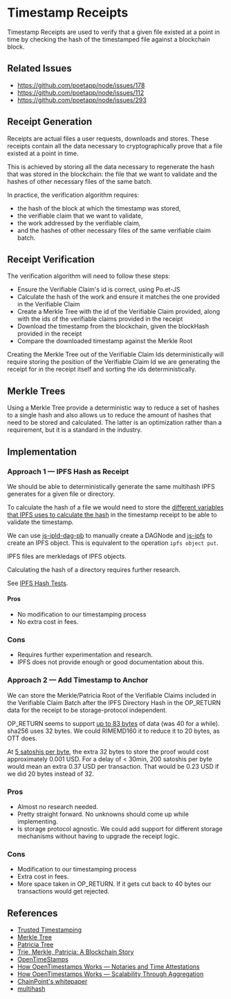 # Timestamp Receipts

Timestamp Receipts are used to verify that a given file existed at a point in time by checking the hash of the timestamped file against a blockchain block.

## Related Issues 
- https://github.com/poetapp/node/issues/178
- https://github.com/poetapp/node/issues/112
- https://github.com/poetapp/node/issues/293

## Receipt Generation

Receipts are actual files a user requests, downloads and stores. These receipts contain all the data necessary to cryptographically prove that a file existed at a point in time.

This is achieved by storing all the data necessary to regenerate the hash that was stored in the blockchain: the file that we want to validate and the hashes of other necessary files of the same batch.

In practice, the verification algorithm requires: 
- the hash of the block at which the timestamp was stored,
- the verifiable claim that we want to validate, 
- the work addressed by the verifiable claim,
- and the hashes of other necessary files of the same verifiable claim batch.

## Receipt Verification

The verification algorithm will need to follow these steps:
- Ensure the Verifiable Claim's id is correct, using Po.et-JS
- Calculate the hash of the work and ensure it matches the one provided in the Verifiable Claim
- Create a Merkle Tree with the id of the Verifiable Claim provided, along with the ids of the verifiable claims provided in the receipt
- Download the timestamp from the blockchain, given the blockHash provided in the receipt
- Compare the downloaded timestamp against the Merkle Root

Creating the Merkle Tree out of the Verifiable Claim Ids deterministically will require storing the position of the Verifiable Claim Id we are generating the receipt for in the receipt itself and sorting the ids deterministically.

## Merkle Trees

Using a Merkle Tree provide a deterministic way to reduce a set of hashes to a single hash and also allows us to reduce the amount of hashes that need to be stored and calculated. The latter is an optimization rather than a requirement, but it is a standard in the industry.

## Implementation

### Approach 1 — IPFS Hash as Receipt

We should be able to deterministically generate the same multihash IPFS generates for a given file or directory.

To calculate the hash of a file we would need to store the [different variables that IPFS uses to calculate the hash](https://discuss.ipfs.io/t/how-to-calculate-file-directory-hash/777) in the timestamp receipt to be able to validate the timestamp. 

We can use [js-ipld-dag-pb](https://github.com/ipld/js-ipld-dag-pb) to manually create a DAGNode and [js-ipfs](https://github.com/ipfs/js-ipfs) to create an IPFS object. This is equivalent to the operation `ipfs object put`.

IPFS files are merkledags of IPFS objects.

Calculating the hash of a directory requires further research. 

See [IPFS Hash Tests](https://github.com/poetapp/ipfs-hash-tests).

#### Pros
- No modification to our timestamping process
- No extra cost in fees.

### Cons
- Requires further experimentation and research.
- IPFS does not provide enough or good documentation about this.

### Approach 2 — Add Timestamp to Anchor

We can store the Merkle/Patricia Root of the Verifiable Claims included in the Verifiable Claim Batch after the IPFS Directory Hash in the OP_RETURN data for the receipt to be storage-protocol independent. 

OP_RETURN seems to support [up to 83 bytes](https://bitcoin.org/en/developer-guide#null-data) of data (was 40 for a while). sha256 uses 32 bytes. We could RIMEMD160 it to reduce it to 20 bytes, as OTT does.

At [5 satoshis per byte](https://bitcoinfees.earn.com/), the extra 32 bytes to store the proof would cost approximately 0.001 USD. For a delay of < 30min, 200 satoshis per byte would mean an extra 0.37 USD per transaction. That would be 0.23 USD if we did 20 bytes instead of 32.

### Pros
- Almost no research needed. 
- Pretty straight forward. No unknowns should come up while implementing.
- Is storage protocol agnostic. We could add support for different storage mechanisms without having to upgrade the receipt logic.

### Cons
- Modification to our timestamping process
- Extra cost in fees.
- More space taken in OP_RETURN. If it gets cut back to 40 bytes our transactions would get rejected.

## References
- [Trusted Timestamping](https://en.wikipedia.org/wiki/Trusted_timestamping)
- [Merkle Tree](https://en.wikipedia.org/wiki/Merkle_tree)
- [Patricia Tree](https://github.com/ethereum/wiki/wiki/Patricia-Tree)
- [Trie, Merkle, Patricia: A Blockchain Story](https://hackernoon.com/trie-merkle-patricia-a-blockchain-story-d8f20efc98d4)
- [OpenTimeStamps](https://opentimestamps.org/)
- [How OpenTimestamps Works — Notaries and Time Attestations](https://petertodd.org/2016/opentimestamps-announcement#notaries-and-time-attestations)
- [How OpenTimestamps Works — Scalability Through Aggregation](https://petertodd.org/2016/opentimestamps-announcement#scalability-through-aggregation)
- [ChainPoint's whitepaper](https://github.com/chainpoint/whitepaper/blob/master/chainpoint_white_paper.pdf)
- [multihash](https://github.com/multiformats/multihash)
